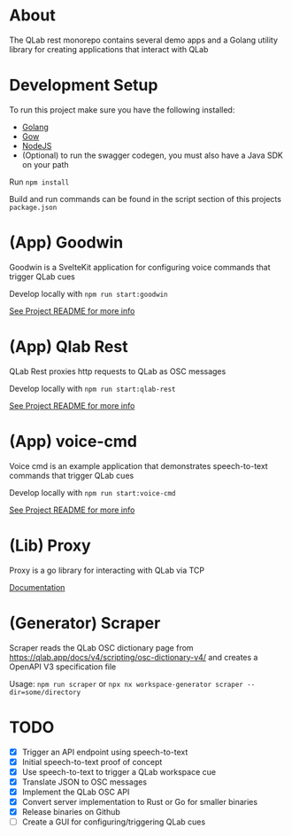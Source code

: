# About

The QLab rest monorepo contains several demo apps and a Golang utility library for creating applications that interact with QLab

# Development Setup

To run this project make sure you have the following installed:

- [Golang](https://go.dev/dl/)
- [Gow](https://github.com/mitranim/gow)
- [NodeJS](https://nodejs.org/en/)
- (Optional) to run the swagger codegen, you must also have a Java SDK on your path

Run `npm install`

Build and run commands can be found in the script section of this projects `package.json`

# (App) Goodwin

Goodwin is a SvelteKit application for configuring voice commands that trigger QLab cues

Develop locally with `npm run start:goodwin`

[See Project README for more info](./apps/goodwin/README.md)

# (App) Qlab Rest

QLab Rest proxies http requests to QLab as OSC messages

Develop locally with `npm run start:qlab-rest`

[See Project README for more info](./apps/qlab-rest/README.md)

# (App) voice-cmd

Voice cmd is an example application that demonstrates speech-to-text commands that trigger QLab cues

Develop locally with `npm run start:voice-cmd`

[See Project README for more info](./apps/voice-cmd/README.md)

# (Lib) Proxy

Proxy is a go library for interacting with QLab via TCP

[Documentation](https://pkg.go.dev/github.com/jacksloan/qlab-rest/libs/proxy)

# (Generator) Scraper

Scraper reads the QLab OSC dictionary page from https://qlab.app/docs/v4/scripting/osc-dictionary-v4/ and creates a OpenAPI V3 specification file

Usage: `npm run scraper` or `npx nx workspace-generator scraper --dir=some/directory`

# TODO

- [x] Trigger an API endpoint using speech-to-text
- [x] Initial speech-to-text proof of concept
- [x] Use speech-to-text to trigger a QLab workspace cue
- [x] Translate JSON to OSC messages
- [x] Implement the QLab OSC API
- [x] Convert server implementation to Rust or Go for smaller binaries
- [x] Release binaries on Github 
- [ ] Create a GUI for configuring/triggering QLab cues
